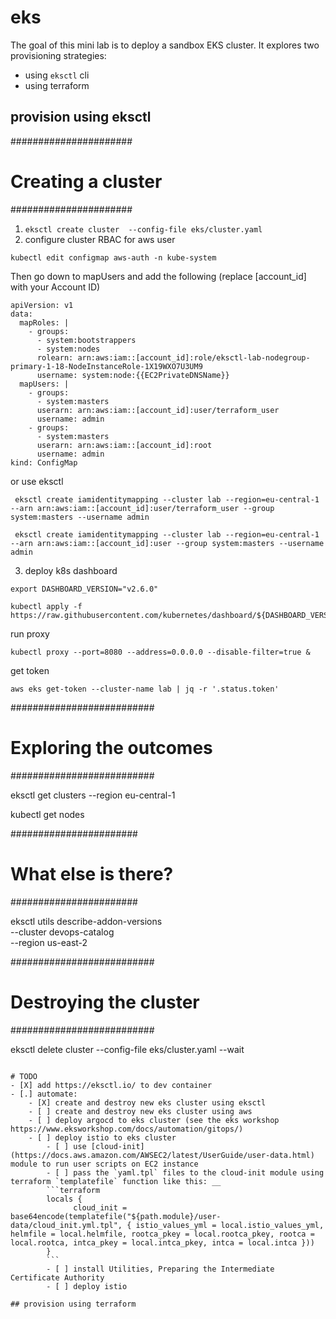 
# eks

The goal of this mini lab is to deploy a sandbox EKS cluster. It explores two provisioning strategies:
- using `eksctl` cli
- using terraform

## provision using eksctl

######################
# Creating a cluster #
######################

1. `eksctl create cluster  --config-file eks/cluster.yaml`
2. configure cluster RBAC for aws user
```
kubectl edit configmap aws-auth -n kube-system
```
Then go down to mapUsers and add the following (replace [account_id] with your Account ID)
```
apiVersion: v1
data:
  mapRoles: |
    - groups:
      - system:bootstrappers
      - system:nodes
      rolearn: arn:aws:iam::[account_id]:role/eksctl-lab-nodegroup-primary-1-18-NodeInstanceRole-1X19WXO7U3UM9
      username: system:node:{{EC2PrivateDNSName}}
  mapUsers: |
    - groups:
      - system:masters
      userarn: arn:aws:iam::[account_id]:user/terraform_user
      username: admin
    - groups:
      - system:masters
      userarn: arn:aws:iam::[account_id]:root
      username: admin
kind: ConfigMap
```

or use eksctl


```
 eksctl create iamidentitymapping --cluster lab --region=eu-central-1 --arn arn:aws:iam::[account_id]:user/terraform_user --group system:masters --username admin

```
```
 eksctl create iamidentitymapping --cluster lab --region=eu-central-1 --arn arn:aws:iam::[account_id]:user --group system:masters --username admin

```
3. deploy k8s dashboard

```
export DASHBOARD_VERSION="v2.6.0"

kubectl apply -f https://raw.githubusercontent.com/kubernetes/dashboard/${DASHBOARD_VERSION}/aio/deploy/recommended.yaml

```

run proxy
```
kubectl proxy --port=8080 --address=0.0.0.0 --disable-filter=true &

```
get token
```
aws eks get-token --cluster-name lab | jq -r '.status.token'

```

##########################
# Exploring the outcomes #
##########################


eksctl get clusters --region eu-central-1

kubectl get nodes

#######################
# What else is there? #
#######################

eksctl utils describe-addon-versions \
    --cluster devops-catalog \
    --region us-east-2

##########################
# Destroying the cluster #
##########################

eksctl delete cluster  --config-file eks/cluster.yaml  --wait
```

# TODO
- [X] add https://eksctl.io/ to dev container
- [.] automate:
    - [X] create and destroy new eks cluster using eksctl
    - [ ] create and destroy new eks cluster using aws
    - [ ] deploy argocd to eks cluster (see the eks workshop https://www.eksworkshop.com/docs/automation/gitops/)
    - [ ] deploy istio to eks cluster
        - [ ] use [cloud-init](https://docs.aws.amazon.com/AWSEC2/latest/UserGuide/user-data.html) module to run user scripts on EC2 instance
        - [ ] pass the `yaml.tpl` files to the cloud-init module using terraform `templatefile` function like this: __
        ```terraform
        locals {
              cloud_init = base64encode(templatefile("${path.module}/user-data/cloud_init.yml.tpl", { istio_values_yml = local.istio_values_yml, helmfile = local.helmfile, rootca_pkey = local.rootca_pkey, rootca = local.rootca, intca_pkey = local.intca_pkey, intca = local.intca }))
        }
        ```
        - [ ] install Utilities, Preparing the Intermediate Certificate Authority
        - [ ] deploy istio

## provision using terraform
